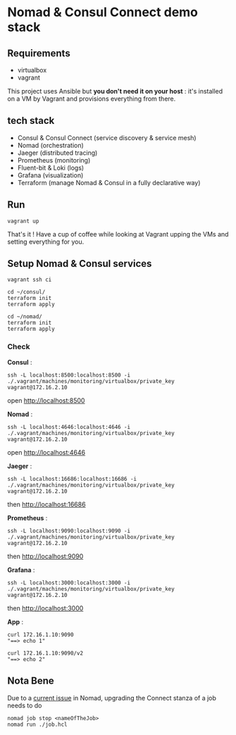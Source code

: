 # Nomad & Consul Connect demo stack

## Requirements

- virtualbox
- vagrant

This project uses Ansible but __you don't need it on your host__ : it's installed on a VM by Vagrant and provisions everything from there.


## tech stack 

- Consul & Consul Connect (service discovery & service mesh)
- Nomad (orchestration)
- Jaeger (distributed tracing)
- Prometheus (monitoring)
- Fluent-bit & Loki (logs)
- Grafana (visualization)
- Terraform (manage Nomad & Consul in a fully declarative way)

## Run

```
vagrant up
```

That's it ! Have a cup of coffee while looking at Vagrant upping the VMs and setting everything for you.

## Setup Nomad & Consul services 

```
vagrant ssh ci

cd ~/consul/
terraform init
terraform apply

cd ~/nomad/
terraform init
terraform apply
```

### Check

__Consul__ : 

```
ssh -L localhost:8500:localhost:8500 -i ./.vagrant/machines/monitoring/virtualbox/private_key vagrant@172.16.2.10
```

open [http://localhost:8500](http://localhost:8500)


__Nomad__ : 

```
ssh -L localhost:4646:localhost:4646 -i ./.vagrant/machines/monitoring/virtualbox/private_key vagrant@172.16.2.10
```

open [http://localhost:4646](http://localhost:4646)


__Jaeger__ :

```
ssh -L localhost:16686:localhost:16686 -i ./.vagrant/machines/monitoring/virtualbox/private_key vagrant@172.16.2.10
``` 

then  [http://localhost:16686](http://localhost:16686)


__Prometheus__ :

```
ssh -L localhost:9090:localhost:9090 -i ./.vagrant/machines/monitoring/virtualbox/private_key vagrant@172.16.2.10
``` 

then  [http://localhost:9090](http://localhost:9090)

__Grafana__ :

```
ssh -L localhost:3000:localhost:3000 -i ./.vagrant/machines/monitoring/virtualbox/private_key vagrant@172.16.2.10
``` 

then  [http://localhost:3000](http://localhost:3000)

__App__ :

```
curl 172.16.1.10:9090
"==> echo 1"

curl 172.16.1.10:9090/v2
"==> echo 2"
```

## Nota Bene

Due to a [current issue](https://github.com/hashicorp/nomad/issues/6459) in Nomad, upgrading the Connect stanza of a job needs to do 

```
nomad job stop <nameOfTheJob>
nomad run ./job.hcl
```

